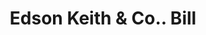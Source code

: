 ---
doi: 10.7916/D88P7BHX
date_other: '1880'
date_other_textual: 1880-1889
form: printed ephemera
genre:
- Invoices
name:
- Edson Keith & Co.
object_in_context_url: https://biggert.cul.columbia.edu/items/view/ave_biggert_00180
subject_hierarchical_geographic:
- Chicago, Illinois, United States
subject_name:
- Edson Keith & Co.
title: Edson Keith & Co.. Bill
sort_title: Edson Keith & Co.. Bill
call_number: ave_biggert_00180
coordinates:
- 41.83694444444445,-87.68472222222222
pid: ave_biggert_00180
identifiers: ave_biggert_00180
thumbnail: https://derivativo-2.library.columbia.edu/iiif/2/ldpd:345130/full/!256,256/0/native.jpg
permalink: "/items/ave_biggert_00180/"
layout: iiif-image-page
---